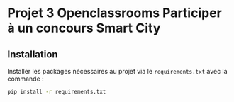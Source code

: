 # Projet 3 Openclassrooms Participer à un concours Smart City
## Installation 
Installer les packages nécessaires au projet via le `requirements.txt` avec la commande :

``` bash
pip install -r requirements.txt
```
